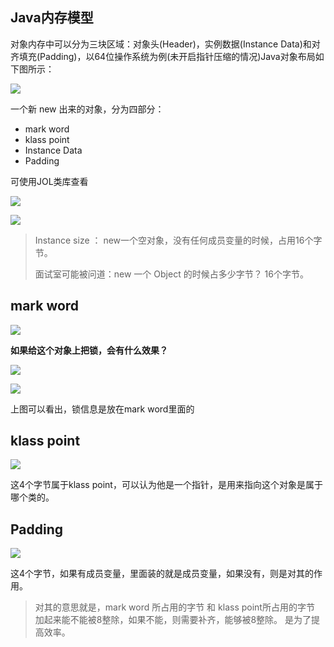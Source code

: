 ## **Java内存模型**

对象内存中可以分为三块区域：对象头(Header)，实例数据(Instance Data)和对齐填充(Padding)，以64位操作系统为例(未开启指针压缩的情况)Java对象布局如下图所示：

![](https://github.com/wuwenyishi/pages/raw/gh-pages/image/2023/10/18/084506S4jE0c.png)







一个新 new 出来的对象，分为四部分：

* mark word  
* klass point 
* Instance Data
* Padding

可使用JOL类库查看

 ![](https://github.com/wuwenyishi/pages/raw/gh-pages/image/others/thitTa.png)

 ![](https://github.com/wuwenyishi/pages/raw/gh-pages/image/others/ah1qVo.png)

> Instance size ： new一个空对象，没有任何成员变量的时候，占用16个字节。
>
> 面试室可能被问道：new 一个 Object 的时候占多少字节？ 16个字节。



## mark word  

 ![](https://github.com/wuwenyishi/pages/raw/gh-pages/image/others/PvxWET.png)



**如果给这个对象上把锁，会有什么效果？**

 ![](https://github.com/wuwenyishi/pages/raw/gh-pages/image/others/yjCWYI.png)

  ![](https://github.com/wuwenyishi/pages/raw/gh-pages/image/others/aYzqtV.png)

上图可以看出，锁信息是放在mark word里面的



## klass point  

 ![](https://github.com/wuwenyishi/pages/raw/gh-pages/image/others/JUS6K3.png)

这4个字节属于klass point，可以认为他是一个指针，是用来指向这个对象是属于哪个类的。



## Padding 

 ![](https://github.com/wuwenyishi/pages/raw/gh-pages/image/others/VryRBZ.png)

这4个字节，如果有成员变量，里面装的就是成员变量，如果没有，则是对其的作用。

> 对其的意思就是，mark word 所占用的字节 和  klass point所占用的字节 加起来能不能被8整除，如果不能，则需要补齐，能够被8整除。 是为了提高效率。











